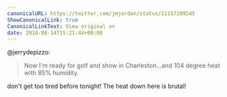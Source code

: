 ```yaml
---
canonicalURL: https://twitter.com/jmjordan/status/21157209545
ShowCanonicalLink: true
CanonicalLinkText: View original on
date: 2010-08-14T15:21:44+00:00
---
```

@jerrydepizzo:

> Now I'm ready for golf and show in Charleston...and 104 degree heat with 85% humidity.

don't get too tired before tonight! The heat down here is brutal!